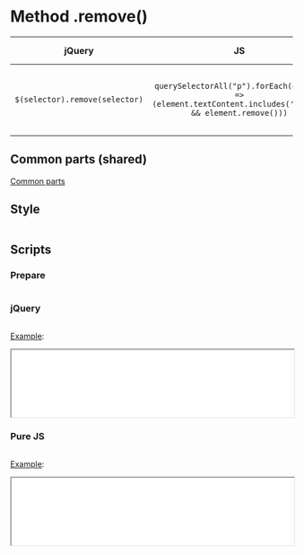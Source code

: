 <!-- markdownlint-disable MD024 -->
# Method .remove()

| jQuery | JS | Description | API Reference |
|:--:|:--:|:--:|:--:|
| `$(selector).remove(selector)` | `querySelectorAll("p").forEach(element => (element.textContent.includes('Hello') && element.remove()))` | **_Remove_** the set of matched elements from the DOM. | [API doc](https://api.jquery.com/remove/) |

## Common parts (shared)

[Common parts](/docs/mdview.html?example/index.md)

## Style

```css:src/style.css
```

## Scripts

### Prepare

```js:src/prepare.js
```

### jQuery

```js:src/jquery.js
```

[Example](example.html?jquery):

<iframe width="100%" height="120" src="example.html?jquery"></iframe>

### Pure JS

```js:src/pure.js
```

[Example](example.html?pure):

<iframe width="100%" height="120" src="example.html?pure"></iframe>

